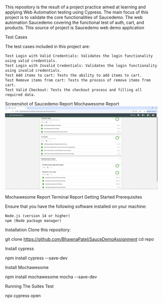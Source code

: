 This repository is the result of a project practice aimed at learning and applying Web Automation testing using Cypress. The main focus of this project is to validate the core functionalities of Saucedemo. The web automation Saucedemo covering the functional test of auth, cart, and products. This source of project is Saucedemo web demo application

Test Cases

The test cases included in this project are:

    Test Login with Valid Credentials: Validates the login functionality using valid credentials.
    Test Login with Invalid Credentials: Validates the login functionality using invalid credentials.
    Test Add items to cart: Tests the ability to add items to cart.
    Test Remove items from cart: Tests the process of remove items from cart.
    Test Valid Checkout: Tests the checkout process and filling all required data.

Screenshot of Saucedemo Report
Mochawesome Report
![img.png](img.png)

Mochawesome Report
Terminal Report
Getting Started
Prerequisites

Ensure that you have the following software installed on your machine:

    Node.js (version 14 or higher)
    npm (Node package manager)

Installation
Clone this repository:

git clone https://github.com/BhawnaPatel/SauceDemoAssignment
cd repo

Install cypress

npm install cypress --save-dev

Install Mochawesome

npm install mochawesome mocha --save-dev

Running The Suites Test

npx cypress open